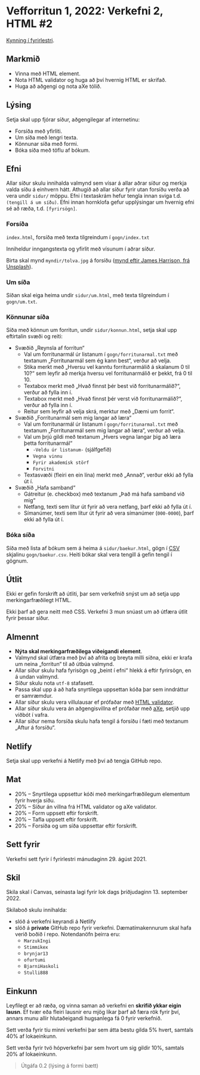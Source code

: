 # Vefforritun 1, 2022: Verkefni 2, HTML #2

[Kynning í fyrirlestri](https://www.youtube.com/watch?v=fZ13SnZGTFE).

## Markmið

* Vinna með HTML element.
* Nota HTML validator og huga að því hvernig HTML er skrifað.
* Huga að aðgengi og nota aXe tólið.

## Lýsing

Setja skal upp fjórar síður, aðgengilegar af internetinu:

* Forsíða með yfirliti.
* Um síða með lengri texta.
* Könnunar síða með formi.
* Bóka síða með töflu af bókum.

## Efni

Allar síður skulu innihalda valmynd sem vísar á allar aðrar síður og merkja valda síðu á einhvern hátt. Athugið að allar síður fyrir utan forsíðu verða að vera undir `sidur/` möppu. Efni í textaskrám hefur tengla innan sviga t.d. `(tengill á um síðu)`. Efni innan hornklofa gefur upplýsingar um hvernig efni sé að ræða, t.d. `[fyrirsögn]`.

### Forsíða

`index.html`, forsíða með texta tilgreindum í `gogn/index.txt`

Inniheldur inngangstexta og yfirlit með vísunum í aðrar síður.

Birta skal mynd `myndir/tolva.jpg` á forsíðu ([mynd eftir James Harrison, frá Unsplash](https://unsplash.com/@jstrippa)).

### Um síða

Síðan skal eiga heima undir `sidur/um.html`, með texta tilgreindum í `gogn/um.txt`.

### Könnunar síða

Síða með könnun um forritun, undir `sidur/konnun.html`, setja skal upp eftirtalin svæði og reiti:

* Svæðið „Reynsla af forritun“
  * Val um forritunarmál úr listanum í `gogn/forritunarmal.txt` með textanum „Forritunarmál sem ég kann best“, verður að velja.
  * Stika merkt með „Hversu vel kanntu forritunarmálið á skalanum 0 til 10?“ sem leyfir að merkja hversu vel forritunarmálið er þekkt, frá 0 til 10.
  * Textabox merkt með „Hvað finnst þér best við forritunarmálið?“, verður að fylla inn í.
  * Textabox merkt með „Hvað finnst þér verst við forritunarmálið?“, verður að fylla inn í.
  * Reitur sem leyfir að velja skrá, merktur með „Dæmi um forrit“.
* Svæðið „Forritunarmál sem mig langar að læra“
  * Val um forritunarmál úr listanum í `gogn/forritunarmal.txt` með textanum „Forritunarmál sem mig langar að læra“, verður að velja.
  * Val um þrjú gildi með textanum „Hvers vegna langar þig að læra þetta forritunarmál“
    * `-Veldu úr listanum-` (sjálfgefið)
    * `Vegna vinnu`
    * `Fyrir akademísk störf`
    * `Forvitni`
  * Textasvæði (fleiri en ein lína) merkt með „Annað“, verður ekki að fylla út í.
* Svæðið „Hafa samband“
  * Gátreitur (e. checkbox) með textanum „Það má hafa samband við mig“
  * Netfang, texti sem lítur út fyrir að vera netfang, þarf ekki að fylla út í.
  * Símanúmer, texti sem lítur út fyrir að vera símanúmer (`000-0000`), þarf ekki að fylla út í.

### Bóka síða

Síða með lista af bókum sem á heima á `sidur/baekur.html`, gögn í [CSV](https://en.wikipedia.org/wiki/Comma-separated_values) skjalinu `gogn/baekur.csv`. Heiti bókar skal vera tengill á gefin tengil í gögnum.

## Útlit

Ekki er gefin forskrift að útliti, þar sem verkefnið snýst um að setja upp merkingarfræðilegt HTML.

Ekki þarf að gera neitt með CSS. Verkefni 3 mun snúast um að útfæra útlit fyrir þessar síður.

## Almennt

* **Nýta skal merkingarfræðilega viðeigandi element**.
* Valmynd skal útfæra með því að afrita og breyta milli síðna, ekki er krafa um neina „forritun“ til að útbúa valmynd.
* Allar síður skulu hafa fyrisögn og „beint í efni“ hlekk á eftir fyrirsögn, en á undan valmynd.
* Síður skulu nota `utf-8` stafasett.
* Passa skal upp á að hafa snyrtilega uppsettan kóða þar sem inndráttur er samræmdur.
* Allar síður skulu vera villulausar ef prófaðar með [HTML validator](https://validator.w3.org/).
* Allar síður skulu vera án aðgengisvillna ef prófaðar með [aXe](https://www.deque.com/axe/), setjið upp viðbót í vafra.
* Allar síður nema forsíða skulu hafa tengil á forsíðu í fæti með textanum „Aftur á forsíðu“.

## Netlify

Setja skal upp verkefni á Netlify með því að tengja GitHub repo.

## Mat

* 20% – Snyrtilega uppsettur kóði með merkingarfræðilegum elementum fyrir hverja síðu.
* 20% – Síður án villna frá HTML validator og aXe validator.
* 20% – Form uppsett eftir forskrift.
* 20% – Tafla uppsett eftir forskrift.
* 20% – Forsíða og um síða uppsettar eftir forskrift.

## Sett fyrir

Verkefni sett fyrir í fyrirlestri mánudaginn 29. ágúst 2021.

## Skil

Skila skal í Canvas, seinasta lagi fyrir lok dags þriðjudaginn 13. september 2022.

Skilaboð skulu innihalda:

* slóð á verkefni keyrandi á Netlify
* slóð á **private** GitHub repo fyrir verkefni. Dæmatímakennurum skal hafa verið boðið í repo. Notendanöfn þeirra eru:
  * `MarzukIngi`
  * `Stimmikex`
  * `brynjar13`
  * `ofurtumi`
  * `BjarniHaskoli`
  * `Stulli888`

## Einkunn

Leyfilegt er að ræða, og vinna saman að verkefni en **skrifið ykkar eigin lausn**. Ef tvær eða fleiri lausnir eru mjög líkar þarf að færa rök fyrir því, annars munu allir hlutaðeigandi hugsanlega fá 0 fyrir verkefnið.

Sett verða fyrir tíu minni verkefni þar sem átta bestu gilda 5% hvert, samtals 40% af lokaeinkunn.

Sett verða fyrir tvö hópverkefni þar sem hvort um sig gildir 10%, samtals 20% af lokaeinkunn.

> Útgáfa 0.2 (lýsing á formi bætt)
